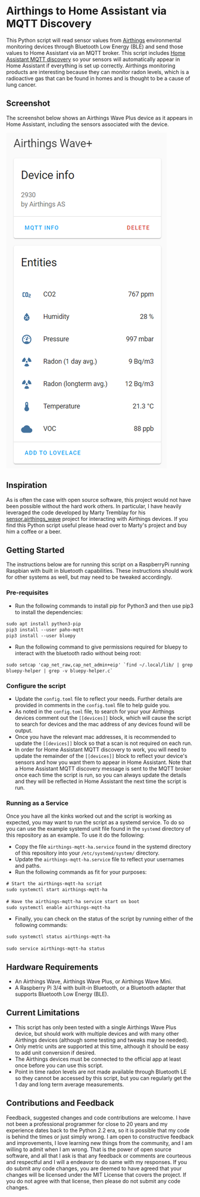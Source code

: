 # Airthings to Home Assistant via MQTT Discovery

This Python script will read sensor values from [Airthings](https://www.airthings.com/) environmental monitoring devices through Bluetooth Low Energy (BLE) and send those values to Home Assistant via an MQTT broker. This script includes [Home Assistant MQTT discovery](https://www.home-assistant.io/docs/mqtt/discovery/) so your sensors will automatically appear in Home Assistant if everything is set up correctly. Airthings monitoring products are interesting because they can monitor radon levels, which is a radioactive gas that can be found in homes and is thought to be a cause of lung cancer.

## Screenshot

The screenshot below shows an Airthings Wave Plus device as it appears in Home Assistant, including the sensors associated with the device.

![Screenshot of Airthings Device in the Home Assistant ](/screenshots/airthings_device.png)

## Inspiration

As is often the case with open source software, this project would not have been possible without the hard work others. In particular, I have heavily leveraged the code developed by Marty Tremblay for his [sensor.airthings_wave](https://github.com/custom-components/sensor.airthings_wave) project for interacting with Airthings devices. If you find this Python script useful please head over to Marty's project and buy him a coffee or a beer. 

## Getting Started

The instructions below are for running this script on a RaspberryPi running Raspbian with built in bluetooth capabilities. These instructions should work for other systems as well, but may need to be tweaked accordingly.

### Pre-requisites

* Run the following commands to install pip for Python3 and then use pip3 to install the dependencies:
```
sudo apt install python3-pip
pip3 install --user paho-mqtt
pip3 install --user bluepy
```
* Run the following command to give permissions required for bluepy to interact with the bluetooth radio without being root:
``` 
sudo setcap 'cap_net_raw,cap_net_admin+eip' `find ~/.local/lib/ | grep bluepy-helper | grep -v bluepy-helper.c`
```

### Configure the script

* Update the ```config.toml``` file to reflect your needs. Further details are provided in comments in the ```config.toml``` file to help guide you. 
* As noted in the ```config.toml``` file, to search for your your Airthings devices comment out the ```[[devices]]``` block, which will cause the script to search for devices and the mac address of any devices found will be output.
* Once you have the relevant mac addresses, it is recommended to update the ```[[devices]]``` block so that a scan is not required on each run.
* In order for Home Assistant MQTT discovery to work, you will need to update the remainder of the ```[[devices]]``` block to reflect your device's sensors and how you want them to appear in Home Assistant. Note that a Home Assistant MQTT discovery message is sent to the MQTT broker once each time the script is run, so you can always update the details and they will be reflected in Home Assistant the next time the script is run.

### Running as a Service

Once you have all the kinks worked out and the script is working as expected, you may want to run the script as a systemd service. To do so you can use the example systemd unit file found in the ```systemd``` directory of this repository as an example. To use it do the following:

* Copy the file ```airthings-mqtt-ha.service``` found in the systemd directory of this repository into your ```/etc/systemd/system/``` directory.
* Update the ```airthings-mqtt-ha.service``` file to reflect your usernames and paths.
* Run the following commands as fit for your purposes:

```
# Start the airthings-mqtt-ha script
sudo systemctl start airthings-mqtt-ha

# Have the airthings-mqtt-ha service start on boot
sudo systemctl enable airthings-mqtt-ha
```
* Finally, you can check on the status of the script by running either of the following commands:

```
sudo systemctl status airthings-mqtt-ha

sudo service airthings-mqtt-ha status
```

## Hardware Requirements

* An Airthings Wave, Airthings Wave Plus, or Airthings Wave Mini.
* A Raspberry Pi 3/4 with built-in Bluetooth, or a Bluetooth adapter that supports Bluetooth Low Energy (BLE).

## Current Limitations

* This script has only been tested with a single Airthings Wave Plus device, but should work with multiple devices
and with many other Airthings devices (although some testing and tweaks may be needed).
* Only metric units are supported at this time, although it should be easy to add unit conversion if desired.
* The Airthings devices must be connected to the official app at least once before you can use this script.
* Point in time radon levels are not made available through Bluetooth LE so they cannot be accessed by this script, but you can regularly get the 1 day and long term average measurements.

## Contributions and Feedback

Feedback, suggested changes and code contributions are welcome. I have not been a professional programmer for close to 20 years and my experience dates back to the Python 2.2 era, so it is possible that my code is behind the times or just simply wrong. I am open to constructive feedback and improvements, I love learning new things from the community, and I am willing to admit when I am wrong. That is the power of open source software, and all that I ask is that any feedback or comments are courteous and respectful and I will a endeavor to do same with my responses. If you do submit any code changes, you are deemed to have agreed that your changes will be licensed under the MIT License that covers the project. If you do not agree with that license, then please do not submit any code changes.